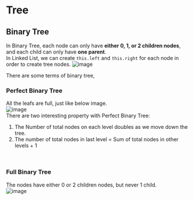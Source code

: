 # Tree

## Binary Tree
In Binary Tree, each node can only have <b>either 0, 1, or 2 children nodes</b>, and each child can only have <b>one parent</b>. <br>
In Linked List, we can create `this.left` and `this.right` for each node in order to create tree nodes.
![image](https://user-images.githubusercontent.com/74874696/154633958-751f2452-305c-4435-add4-71c06fac3783.png)<br>

There are some terms of binary tree,

### Perfect Binary Tree
All the leafs are full, just like below image. <br>
![image](https://user-images.githubusercontent.com/74874696/154635733-91af0341-bde2-4fc5-802d-eb2a07e421b1.png) <br>
There are two interesting property with Perfect Binary Tree:
1. The Number of total nodes on each level doubles as we move down the tree.
2. The number of total nodes in last level = Sum of total nodes in other levels + 1

<br>

### Full Binary Tree
The nodes have either 0 or 2 children nodes, but never 1 child. <br>
![image](https://user-images.githubusercontent.com/74874696/154636005-d9244a8a-fa58-4b12-8eee-27c1626f5ccc.png)



